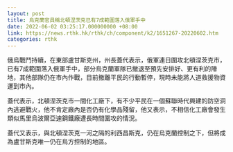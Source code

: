 ```yaml
---
layout: post
title: 烏克蘭官員稱北頓涅茨克已有7成範圍落入俄軍手中
date: 2022-06-02 03:25:17.000000000 +08:00
link: https://news.rthk.hk/rthk/ch/component/k2/1651267-20220602.htm
categories: rthk
---
```


俄烏戰鬥持續，在東部盧甘斯克州，州長蓋代表示，俄軍連日圍攻北頓涅茨克市，已有7成範圍落入俄軍手中，部分烏克蘭軍隊已撤退至預先安排好、更有利的陣地，其他部隊仍在市內作戰，目前撤離平民的行動暫停，現時未能將人道救援物資運到市內。

蓋代表示，北頓涅茨克市一間化工廠下，有不少平民在一個蘇聯時代興建的防空洞內逃避戰火，他不肯定廠內是否仍有化學品殘留，他又表示，不相信化工廠會發生類似馬里烏波爾亞速鋼鐵廠遭長時間圍攻的情況。

蓋代又表示，與北頓涅茨克一河之隔的利西昌斯克，仍在烏克蘭控制之下，但將成為盧甘斯克唯一仍在烏方控制的地區。
